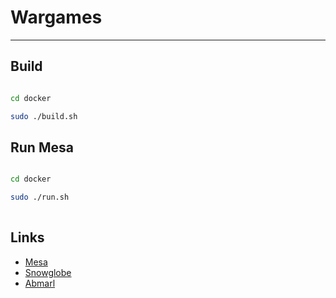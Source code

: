 # Wargames

---

## Build 

```bash

cd docker

sudo ./build.sh

```


## Run Mesa

```bash

cd docker

sudo ./run.sh
 
```


## Links

- [Mesa](https://github.com/projectmesa/mesa)
- [Snowglobe](https://github.com/IQTLabs/snowglobe)
- [Abmarl](https://github.com/LLNL/Abmarl)